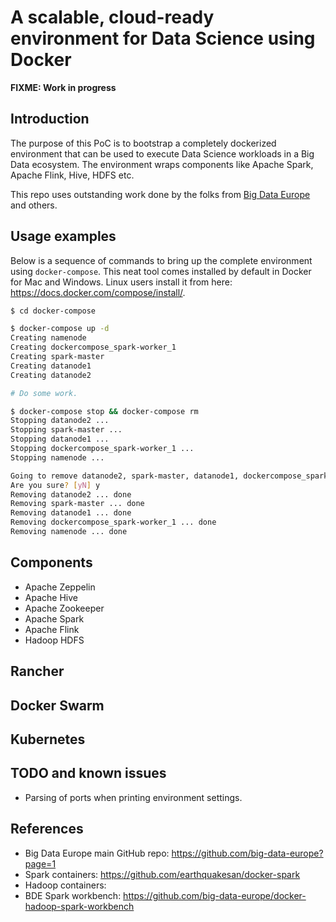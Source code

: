 # A scalable, cloud-ready environment for Data Science using Docker

**FIXME: Work in progress**

## Introduction

The purpose of this PoC is to bootstrap a completely dockerized environment that can be used to execute Data Science workloads in a Big Data ecosystem. The environment wraps components like Apache Spark, Apache Flink, Hive, HDFS etc.

This repo uses outstanding work done by the folks from [Big Data Europe](https://github.com/big-data-europe/docker-hadoop-spark-workbench.git) and others.

## Usage examples

Below is a sequence of commands to bring up the complete environment using `docker-compose`. This neat tool comes installed by default in Docker for Mac and Windows. Linux users install it from here: <https://docs.docker.com/compose/install/>.

```bash
$ cd docker-compose

$ docker-compose up -d
Creating namenode
Creating dockercompose_spark-worker_1
Creating spark-master
Creating datanode1
Creating datanode2

# Do some work.

$ docker-compose stop && docker-compose rm
Stopping datanode2 ...
Stopping spark-master ...
Stopping datanode1 ...
Stopping dockercompose_spark-worker_1 ...
Stopping namenode ...

Going to remove datanode2, spark-master, datanode1, dockercompose_spark-worker_1, namenode
Are you sure? [yN] y
Removing datanode2 ... done
Removing spark-master ... done
Removing datanode1 ... done
Removing dockercompose_spark-worker_1 ... done
Removing namenode ... done
```

## Components

- Apache Zeppelin
- Apache Hive
- Apache Zookeeper
- Apache Spark
- Apache Flink
- Hadoop HDFS

## Rancher

## Docker Swarm

## Kubernetes

## TODO and known issues

- Parsing of ports when printing environment settings.

## References

- Big Data Europe main GitHub repo: <https://github.com/big-data-europe?page=1>
- Spark containers: <https://github.com/earthquakesan/docker-spark>
- Hadoop containers:
- BDE Spark workbench: <https://github.com/big-data-europe/docker-hadoop-spark-workbench>
